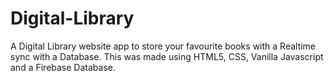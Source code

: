 # Digital-Library
A Digital Library website app to store your favourite books with a Realtime sync with a Database.
This was made using HTML5, CSS, Vanilla Javascript and a Firebase Database.
